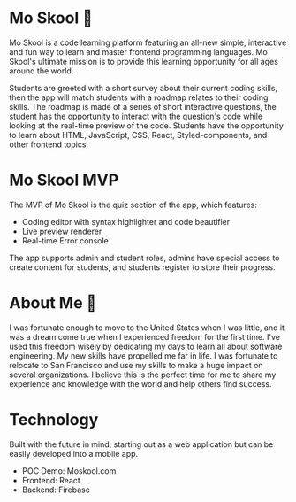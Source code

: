 # Mo Skool 🎒


Mo Skool is a code learning platform featuring an all-new simple, interactive and fun way to learn and master frontend programming languages. Mo Skool's ultimate mission is to provide this learning opportunity for all ages around the world.

Students are greeted with a short survey about their current coding skills, then the app will match students with a roadmap relates to their coding skills. The roadmap is made of a series of short interactive questions, the student has the opportunity to interact with the question's code while looking at the real-time preview of the code. Students have the opportunity to learn about HTML, JavaScript, CSS, React, Styled-components, and other frontend topics.

# Mo Skool MVP

The MVP of Mo Skool is the quiz section of the app, which features:

- Coding editor with syntax highlighter and code beautifier
- Live preview renderer 
- Real-time Error  console

The app supports admin and student roles, admins have special access to create content for students, and students register to store their progress.

# About Me 🐾

I was fortunate enough to move to the United States when I was little, and it was a dream come true when I experienced freedom for the first time. I've used this freedom wisely by dedicating my days to learn all about software engineering. My new skills have propelled me far in life. I was fortunate to relocate to San Francisco and use my skills to make a huge impact on several organizations. I believe this is the perfect time for me to share my experience and knowledge with the world and help others find success.

# Technology

Built with the future in mind, starting out as a web application but can be easily developed into a mobile app. 

- POC Demo: Moskool.com 
- Frontend: React
- Backend: Firebase
